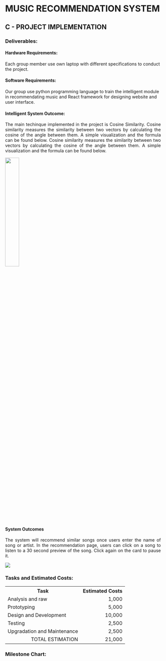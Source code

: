 # MUSIC RECOMMENDATION SYSTEM

## C - PROJECT IMPLEMENTATION

### Deliverables:

#### Hardware Requirements:
Each group member use own laptop with different specifications to conduct the project. 

#### Software Requirements:
Our group use python programming language to train the intelligent module in recommendating music and React framework for designing website and user interface.

#### Intelligent System Outcome:
<p align="justify">The main techinque implemented in the project is Cosine Similarity. Cosine similarity measures the similarity between two vectors by calculating the cosine of the angle between them. A simple visualization and the formula can be found below. Cosine similarity measures the similarity between two vectors by calculating the cosine of the angle between them. A simple visualization and the formula can be found below.</p>
<img src="https://user-images.githubusercontent.com/61228451/210821694-944f9a22-de6c-439e-9cac-e38ef431416f.png" style="width: 30%">

#### System Outcomes
<p align="justify">The system will recommend similar songs once users enter the name of song or artist. In the recommendation page, users can click on a song to listen to a 30 second preview of the song. Click again on the card to pause it.</p>
<img src="https://user-images.githubusercontent.com/61228451/210823983-18aa7a4f-04ed-4302-a741-2bc511339e26.png">


### Tasks and Estimated Costs:
<table>
  <tr>
    <th>Task</th>
    <th>Estimated Costs</th>
  </tr>
  <tr>
    <td>Analysis and raw</td>
    <td align="right">1,000</td>
  </tr>
  <tr>
    <td>Prototyping</td>
    <td align="right">5,000</td>
  </tr>
  <tr>
    <td>Design and Development</td>
    <td align="right">10,000</td>
  </tr>
  <tr>
    <td>Testing</td>
    <td align="right">2,500</td>
  </tr>
  <tr>
    <td>Upgradation and Maintenance</td>
    <td align="right">2,500</td>
  </tr>
  <tr>
    <td align="right">TOTAL ESTIMATION</td>
    <td align="right">21,000</td>
  </tr>
</table>



### Milestone Chart: 

